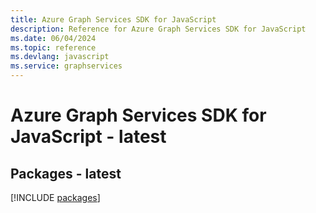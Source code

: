 ```yaml
---
title: Azure Graph Services SDK for JavaScript
description: Reference for Azure Graph Services SDK for JavaScript
ms.date: 06/04/2024
ms.topic: reference
ms.devlang: javascript
ms.service: graphservices
---
```

# Azure Graph Services SDK for JavaScript - latest
## Packages - latest
[!INCLUDE [packages](graph-services-index.md)]